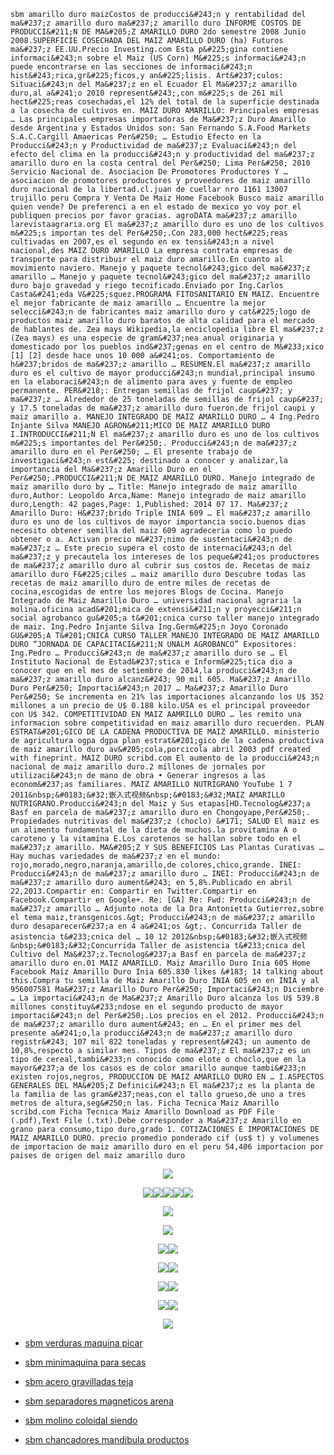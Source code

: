 
```
sbm amarillo duro maizCostos de producci&#243;n y rentabilidad del ma&#237;z amarillo duro ma&#237;z amarillo duro INFORME COSTOS DE PRODUCCI&#211;N DE MA&#205;Z AMARILLO DURO 2do semestre 2008 Junio 2008.SUPERFICIE COSECHADA DEL MAIZ AMARILLO DURO (ha) Futuros ma&#237;z EE.UU.Precio Investing.com Esta p&#225;gina contiene informaci&#243;n sobre el Maiz (US Corn) M&#225;s informaci&#243;n puede encontrarse en las secciones de informaci&#243;n hist&#243;rica,gr&#225;ficos,y an&#225;lisis. Art&#237;culos: Situaci&#243;n del Ma&#237;z en el Ecuador El Ma&#237;z amarillo duro,al a&#241;o 2010 represent&#243;,con m&#225;s de 261 mil hect&#225;reas cosechadas,el 12% del total de la superficie destinada a la cosecha de cultivos en. MAIZ DURO AMARILLO: Principales empresas … Las principales empresas importadoras de Ma&#237;z Duro Amarillo desde Argentina y Estados Unidos son: San Fernando S.A.Food Markets S.A.C.Cargill Amaericas Per&#250; … Estudio Efecto en la Producci&#243;n y Productividad de ma&#237;z Evaluaci&#243;n del efecto del clima en la producci&#243;n y productividad del ma&#237;z amarillo duro en la costa central del Per&#250; Lima Per&#250; 2010 Servicio Nacional de. Asociacion De Promotores Productores Y … asociacion de promotores productores y proveedores de maiz amarillo duro nacional de la libertad.cl.juan de cuellar nro 1161 13007 trujillo peru Compra Y Venta De Maiz Home Facebook Busco maiz amarillo quien vende? De preferenci a en el estado de mexico yo voy por el publiquen precios por favor gracias. agroDATA ma&#237;z amarillo larevistaagraria.org El ma&#237;z amarillo duro es uno de los cultivos m&#225;s importan tes del Per&#250;.Con 283,000 hect&#225;reas cultivadas en 2007,es el segundo en ex tensi&#243;n a nivel nacional,des MAIZ DURO AMARILLO La empresa contrata empresas de transporte para distribuir el maiz duro amarillo.En cuanto al movimiento naviero. Manejo y paquete tecnol&#243;gico del ma&#237;z amarillo … Manejo y paquete tecnol&#243;gico del ma&#237;z amarillo duro bajo gravedad y riego tecnificado.Enviado por Ing.Carlos Casta&#241;eda V&#225;squez.PROGRAMA FITOSANITARIO EN MAIZ. Encuentre el mejor fabricante de maiz amarillo … Encuentre la mejor selecci&#243;n de fabricantes maiz amarillo duro y cat&#225;logo de productos maiz amarillo duro baratos de alta calidad para el mercado de hablantes de. Zea mays Wikipedia,la enciclopedia libre El ma&#237;z (Zea mays) es una especie de gram&#237;nea anual originaria y domesticado por los pueblos ind&#237;genas en el centro de M&#233;xico [1] [2] desde hace unos 10 000 a&#241;os. Comportamiento de h&#237;bridos de ma&#237;z amarillo … RESUMEN.El ma&#237;z amarillo duro es el cultivo de mayor producci&#243;n mundial,principal insumo en la elaboraci&#243;n de alimento para aves y fuente de empleo permanente. PER&#218;: Entregan semillas de frijol caup&#237; y ma&#237;z … Alrededor de 25 toneladas de semillas de frijol caup&#237; y 17.5 toneladas de ma&#237;z amarillo duro fueron.de frijol caupi y maiz amarillo a. MANEJO INTEGRADO DE MAIZ AMARILLO DURO … 4 Ing.Pedro Injante Silva MANEJO AGRON&#211;MICO DE MAIZ AMARILLO DURO I.INTRODUCCI&#211;N El ma&#237;z amarillo duro es uno de los cultivos m&#225;s importantes del Per&#250;. Producci&#243;n de ma&#237;z amarillo duro en el Per&#250; … El presente trabajo de investigaci&#243;n est&#225; destinado a conocer y analizar,la importancia del Ma&#237;z Amarillo Duro en el Per&#250;.PRODUCCI&#211;N DE MAIZ AMARILLO DURO. Manejo integrado de maiz amarillo duro by … Title: Manejo integrado de maiz amarillo duro,Author: Leopoldo Arca,Name: Manejo integrado de maiz amarillo duro,Length: 42 pages,Page: 1,Published: 2014 07 17. Ma&#237;z Amarillo Duro: H&#237;brido Triple INIA 609 … El ma&#237;z amarillo duro es uno de los cultivos de mayor importancia socio.buenos dias necesito obtener semilla del maiz 609 agradeceria como lo puedo obtener o a. Activan precio m&#237;nimo de sustentaci&#243;n de ma&#237;z … Este precio supera el costo de internaci&#243;n del ma&#237;z y precautela los intereses de los peque&#241;os productores de ma&#237;z amarillo duro al cubrir sus costos de. Recetas de maiz amarillo duro F&#225;ciles … maiz amarillo duro Descubre todas las recetas de maiz amarillo duro de entre miles de recetas de cocina,escogidas de entre los mejores Blogs de Cocina. Manejo Integrado de Maiz Amarillo Duro … universidad nacional agraria la molina.oficina acad&#201;mica de extensi&#211;n y proyecci&#211;n social agrobanco gu&#205;a t&#201;cnica curso taller manejo integrado de maiz. Ing.Pedro Injante Silva Ing.Germ&#225;n Joyo Coronado GU&#205;A T&#201;CNICA CURSO TALLER MANEJO INTEGRADO DE MAIZ AMARILLO DURO “JORNADA DE CAPACITACI&#211;N UNALM AGROBANCO” Expositores: Ing.Pedro … Producci&#243;n de ma&#237;z amarillo duro se … El Instituto Nacional de Estad&#237;stica e Inform&#225;tica dio a conocer que en el mes de setiembre de 2014,la producci&#243;n de ma&#237;z amarillo duro alcanz&#243; 90 mil 605. Ma&#237;z Amarillo Duro Per&#250; Importaci&#243;n 2017 … Ma&#237;z Amarillo Duro Per&#250; Se incrementa en 21% las importaciones alcanzando los U$ 352 millones a un precio de U$ 0.188 kilo.USA es el principal proveedor con U$ 342. COMPETITIVIDAD EN MAIZ AAMRILLO DURO … les remito una informacion sobre competitividad en maiz amarillo duro recuerden. PLAN ESTRAT&#201;GICO DE LA CADENA PRODUCTIVA DE MAIZ AMARILLO. ministerio de agricultura ogpa dgpa plan estrat&#201;gico de la cadena productiva de maiz amarillo duro av&#205;cola,porcicola abril 2003 pdf created with fineprint. MAIZ DURO scribd.com El aumento de la producci&#243;n nacional de maiz amarillo duro.2 millones de jornales por utilizaci&#243;n de mano de obra • Generar ingresos a las econom&#237;as familiares. MAIZ AMARILLO NUTRIGRANO YouTube 1 7 2011&nbsp;&#0183;&#32;嵌入式视频&nbsp;&#0183;&#32;MAIZ AMARILLO NUTRIGRANO.Producci&#243;n del Maiz y Sus etapas[HD.Tecnolog&#237;a Basf en parcela de ma&#237;z amarillo duro en Chongoyape,Per&#250;. Propiedades nutritivas del ma&#237;z (choclo) &#171; SALUD El maiz es un alimento fundamental de la dieta de muchos.la provitamina A o caroteno y la vitamina E.Los carotenos se hallan sobre todo en el ma&#237;z amarillo. MA&#205;Z Y SUS BENEFICIOS Las Plantas Curativas … Hay muchas variedades de ma&#237;z en el mundo: rojo,morado,negro,naranja,amarillo,de colores,chico,grande. INEI: Producci&#243;n de ma&#237;z amarillo duro … INEI: Producci&#243;n de ma&#237;z amarillo duro aument&#243; en 5,8%.Publicado en abril 22,2013.Compartir en: Compartir en Twitter.Compartir en Facebook.Compartir en Google+. Re: [GA] Re: Fwd: Producci&#243;n de ma&#237;z amarillo … Adjunto nota de la Dra Antonietta Gutierrez,sobre el tema maiz,transgenicos.&gt; Producci&#243;n de ma&#237;z amarillo duro desaparecer&#237;a en 4 a&#241;os &gt;. Concurrida Taller de asistencia t&#233;cnica del … 10 12 2012&nbsp;&#0183;&#32;嵌入式视频&nbsp;&#0183;&#32;Concurrida Taller de asistencia t&#233;cnica del Cultivo del Ma&#237;z.Tecnolog&#237;a Basf en parcela de ma&#237;z amarillo duro en.01 MAIZ AMARILLO. Maiz Amarillo Duro Inia 605 Home Facebook Maiz Amarillo Duro Inia 605.830 likes &#183; 14 talking about this.Compra tu semilla de Maiz Amarillo Duro INIA 605 en en INIA y al 956007581 Ma&#237;z Amarillo Duro Per&#250; Importaci&#243;n Diciembre … La importaci&#243;n de Ma&#237;z Amarillo Duro alcanza los U$ 539.8 millones constituy&#233;ndose en el segundo producto de mayor importaci&#243;n del Per&#250;.Los precios en el 2012. Producci&#243;n de ma&#237;z amarillo duro aument&#243; en … En el primer mes del presente a&#241;o,la producci&#243;n de ma&#237;z amarillo duro registr&#243; 107 mil 822 toneladas y represent&#243; un aumento de 10,8%,respecto a similar mes. Tipos de ma&#237;z El ma&#237;z es un tipo de cereal,tambi&#233;n conocido como elote o choclo,que en la mayor&#237;a de los casos es de color amarillo aunque tambi&#233;n existen rojos,negros, PRODUCCION DE MAIZ AMARILLO DURO EN … I.ASPECTOS GENERALES DEL MA&#205;Z Definici&#243;n El ma&#237;z es la planta de la familia de las gram&#237;neas,con el tallo grueso,de uno a tres metros de altura,seg&#250;n las. Ficha Tecnica Maiz Amarillo scribd.com Ficha Tecnica Maiz Amarillo Download as PDF File (.pdf),Text File (.txt).Debe corresponder a Ma&#237;z Amarillo en grano para consumo,tipo duro,grado 1. COTIZACIONES E IMPORTACIONES DE MAIZ AMARILLO DURO. precio promedio ponderado cif (us$ t) y volumenes de importacion de maiz amarillo duro en el peru 54,406 importacion por paises de origen del maiz amarillo duro 
```

<div align="center">

<a href="https://es-crusher.shibang-china.com/github&k=sbm+amarillo+duro+maiz"><img src="https://static.shibang-china.com/es/crusher/logo.jpg"></a>

<a href="https://es-crusher.shibang-china.com/github&k=sbm+amarillo+duro+maiz"><img src="https://static.shibang-china.com/es/crusher/index.jpg"></a><a href="https://es-crusher.shibang-china.com/material.htmlgithub&k=sbm+amarillo+duro+maiz"><img src="https://static.shibang-china.com/es/crusher/material.jpg"></a><a href="https://es-crusher.shibang-china.com/application.htmlgithub&k=sbm+amarillo+duro+maiz"><img src="https://static.shibang-china.com/es/crusher/application.jpg"></a><a href="https://es-crusher.shibang-china.com/aboutus.htmlgithub&k=sbm+amarillo+duro+maiz"><img src="https://static.shibang-china.com/es/crusher/aboutus.jpg"></a><a href="https://es-crusher.shibang-china.com/contact.htmlgithub&k=sbm+amarillo+duro+maiz"><img src="https://static.shibang-china.com/es/crusher/contact.jpg"></a>

<a href="https://es-crusher.shibang-china.com/github&k=sbm+amarillo+duro+maiz"><img src="https://static.shibang-china.com/es/crusher/banner.jpg"></a>

<a href="https://swt.shibang-china.com/github&k=sbm+amarillo+duro+maiz"><img src="https://static.shibang-china.com/es/crusher/text.jpg"></a>

<a href="https://swt.shibang-china.com/github&k=sbm+amarillo+duro+maiz"><img src="https://static.shibang-china.com/es/crusher/chat.jpg"></a><a href="https://es-crusher.shibang-china.com/contact.htmlgithub&k=sbm+amarillo+duro+maiz"><img src="https://static.shibang-china.com/es/crusher/message.jpg"></a>

<a href="https://es-crusher.shibang-china.com/products/pe.htmlgithub&k=sbm+amarillo+duro+maiz"><img src="https://static.shibang-china.com/es/crusher/pe.jpg"></a><a href="https://es-crusher.shibang-china.com/products/pf.htmlgithub&k=sbm+amarillo+duro+maiz"><img src="https://static.shibang-china.com/es/crusher/pf.jpg"></a>

<a href="https://es-crusher.shibang-china.com/products/hpt.htmlgithub&k=sbm+amarillo+duro+maiz"><img src="https://static.shibang-china.com/es/crusher/hpt.jpg"></a><a href="https://es-crusher.shibang-china.com/products/vsi.htmlgithub&k=sbm+amarillo+duro+maiz"><img src="https://static.shibang-china.com/es/crusher/vsi.jpg"></a>

<a href="https://es-crusher.shibang-china.com/products/klv.htmlgithub&k=sbm+amarillo+duro+maiz"><img src="https://static.shibang-china.com/es/crusher/klv.jpg"></a><a href="https://es-crusher.shibang-china.com/products/portable.htmlgithub&k=sbm+amarillo+duro+maiz"><img src="https://static.shibang-china.com/es/crusher/portable.jpg"></a>

<a href="https://swt.shibang-china.com/github&k=sbm+amarillo+duro+maiz"><img src="https://static.shibang-china.com/es/crusher/case.jpg"></a>

</div>


* [sbm verduras maquina picar](sbm%20verduras%20maquina%20picar.md)

* [sbm minimaquina para secas](sbm%20minimaquina%20para%20secas.md)

* [sbm acero gravilladas teja](sbm%20acero%20gravilladas%20teja.md)

* [sbm separadores magneticos arena](sbm%20separadores%20magneticos%20arena.md)

* [sbm molino coloidal siendo](sbm%20molino%20coloidal%20siendo.md)

* [sbm chancadores mandibula productos](sbm%20chancadores%20mandibula%20productos.md)
